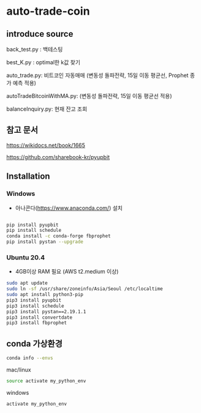 # auto-trade-coin

## introduce source

back_test.py : 백테스팅

best_K.py : optimal한 k값 찾기

auto_trade.py: 비트코인 자동매매 (변동성 돌파전략, 15일 이동 평균선, Prophet 종가 예측 적용)

autoTradeBitcoinWithMA.py: (변동성 돌파전략, 15일 이동 평균선 적용)

balanceInquiry.py: 현재 잔고 조회

## 참고 문서

https://wikidocs.net/book/1665

https://github.com/sharebook-kr/pyupbit

## Installation

### Windows

- 아나콘다(https://www.anaconda.com/) 설치

```sh

pip install pyupbit
pip install schedule
conda install -c conda-forge fbprophet
pip install pystan --upgrade
```

### Ubuntu 20.4

- 4GB이상 RAM 필요 (AWS t2.medium 이상)

```sh
sudo apt update
sudo ln -sf /usr/share/zoneinfo/Asia/Seoul /etc/localtime
sudo apt install python3-pip
pip3 install pyupbit
pip3 install schedule
pip3 install pystan==2.19.1.1
pip3 install convertdate
pip3 install fbprophet
```

## conda 가상환경

```sh
conda info --envs
```

mac/linux

```sh
source activate my_python_env
```

windows

```sh
activate my_python_env
```
